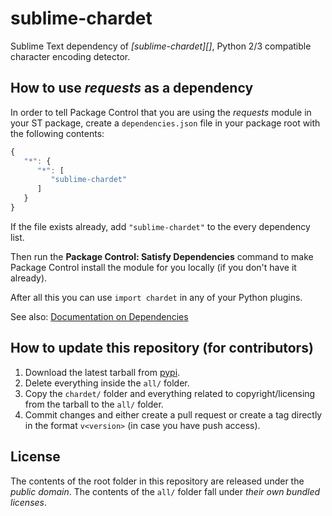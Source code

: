 # sublime-chardet

Sublime Text dependency of *[sublime-chardet][]*, Python 2/3 compatible character encoding detector.


## How to use *requests* as a dependency

In order to tell Package Control
that you are using the *requests* module
in your ST package,
create a `dependencies.json` file
in your package root
with the following contents:

```js
{
   "*": {
      "*": [
         "sublime-chardet"
      ]
   }
}
```

If the file exists already,
add `"sublime-chardet"` to the every dependency list.

Then run the **Package Control: Satisfy Dependencies** command
to make Package Control install the module for you locally
(if you don't have it already).

After all this you can use `import chardet` in any of your Python plugins.

See also:
[Documentation on Dependencies](https://packagecontrol.io/docs/dependencies)


## How to update this repository (for contributors)

1. Download the latest tarball from [pypi][].
2. Delete everything inside the `all/` folder.
3. Copy the `chardet/` folder and everything related to copyright/licensing from the tarball to the `all/` folder.
4. Commit changes and either create a pull request or create a tag directly in the format `v<version>`
   (in case you have push access).


## License

The contents of the root folder in this repository are released under the *public domain*.
The contents of the `all/` folder fall under *their own bundled licenses*.


[requests]: https://chardet.readthedocs.io/
[Sublime Text]: http://sublimetext.com/
[pypi]: https://pypi.python.org/pypi/chardet
